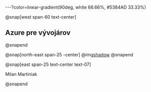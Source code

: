 ---?color=linear-gradient(90deg, white 66.66%, #5384AD 33.33%)

@snap[west span-60 text-center]
## Azure pre vývojárov
@snapend

@snap[north-east span-25 -center]
@img[shadow](AzureForDevelopers/assets/img/avatar.jpg)
@snapend


@snap[east span-25 text-center text-07]

Milan Martiniak

@snapend